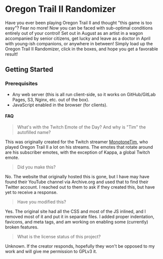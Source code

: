 # Oregon Trail II Randomizer

Have you ever been playing Oregon Trail II and thought "this game is too easy"?
Fear no more! Now you can be faced with sub-optimal conditions entirely out of
your control! Set out in August as an artist in a wagon accompanied by senior
citizens, get lucky and leave as a doctor in April with young-ish companions, or
anywhere in between! Simply load up the Oregon Trail II Randomizer, click in the
boxes, and hope you get a favorable result!

## Getting Started

### Prerequisites

* Any web server (this is all run client-side, so it works on GitHub/GitLab
Pages, S3, Nginx, etc. out of the box).
* JavaScript enabled in the browser (for clients).

#### FAQ

> What's with the Twitch Emote of the Day? And why is "Tim" the autofilled name?

This was originally created for the Twitch streamer
[MonotoneTim](https://www.twitch.tv/MonotoneTim), who played Oregon Trail II a
lot on his streams. The emotes that rotate around are his subscriber emotes,
with the exception of Kappa, a global Twitch emote.

> Did you make this?

No. The website that originally hosted this is gone, but I have may have found
their YouTube channel via Archive.org and used that to find their Twitter
account. I reached out to them to ask if they created this, but have yet to
receive a response.

> Have you modified this?

Yes. The original site had all the CSS and most of the JS inlined, and I removed
most of it and put it in separate files. I added proper indentation, favicons,
and meta tags, and am working on enabling some (currently) broken features.

> What is the license status of this project?

Unknown. If the creator responds, hopefully they won't be opposed to my work and
will give me permission to GPLv3 it.